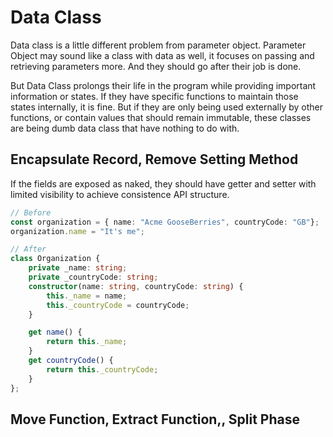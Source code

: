 # Data Class

Data class is a little different problem from parameter object. Parameter Object may sound like a class with data as well, it focuses on passing and retrieving parameters more. And they should go after their job is done.

But Data Class prolongs their life in the program while providing important information or states. If they have specific functions to maintain those states internally, it is fine. But if they are only being used externally by other functions, or contain values that should remain immutable, these classes are being dumb data class that have nothing to do with.

## Encapsulate Record, Remove Setting Method

If the fields are exposed as naked, they should have getter and setter with limited visibility to achieve consistence API structure.

```ts
// Before
const organization = { name: "Acme GooseBerries", countryCode: "GB"};
organization.name = "It's me";

// After
class Organization {
    private _name: string;
    private _countryCode: string;
    constructor(name: string, countryCode: string) {
        this._name = name;
        this._countryCode = countryCode;
    }

    get name() {
        return this._name;
    }
    get countryCode() {
        return this._countryCode;
    }
};
```

## Move Function, Extract Function,, Split Phase
